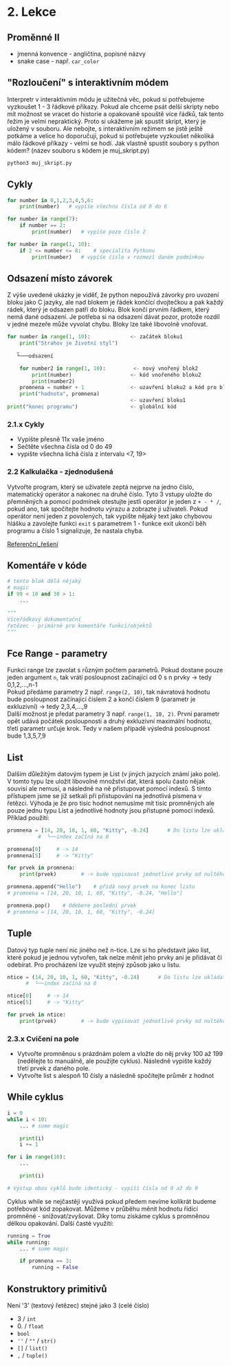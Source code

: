 # 2. Lekce

## Proměnné II

* jmenná konvence - angličtina, popisné názvy
* snake case - např. `car_color`

## "Rozloučení" s interaktivním módem

Interpretr v interaktivním módu je užitečná věc, pokud si potřebujeme vyzkoušet 1 - 3 řádkové přikazy. Pokud ale chceme psát delší skripty nebo mít možnost se vracet do historie a opakovaně spouště více řádků, tak tento řežim je velmi nepraktický. Proto si ukážeme jak spustit skript, který je uložený v souboru. Ale nebojte, s interaktivním režimem se jistě ještě potkáme a velice ho doporučují, pokud si potřebujete vyzkoušet několiká málo řádkové příkazy - velmi se hodí. Jak vlastně spustit soubory s python kódem? (název souboru s kódem je muj_skript.py)

```bash
python3 muj_skript.py
```

## Cykly

```python
for number in 0,1,2,3,4,5,6:
    print(number)   # vypíše všechna čísla od 0 do 6

for number in range(7):
    if number == 2:
        print(number)   # vypíše poze číslo 2

for number in range(1, 10):
    if 2 <= number <= 8:    # specialita Pythonu
        print(number)   # vypíše číslo v rozmezí daném podmínkou
```

## Odsazení místo závorek

Z výše uvedené ukázky je viděť, že python nepoužívá závorky pro uvození bloku jako C jazyky, ale nad blokem je řádek končící dvojtečkou a pak každý rádek, který je odsazen patří do bloku. Blok končí prvním řádkem, který nemá dané odsazení. Je potřeba si na odsazení dávat pozor, protože rozdíl v jedné mezeře může vyvolat chybu. Bloky lze také libovolně vnořovat.

```python
for number in range(1, 10):             <- začátek bloku1
    print("Strahov je životní styl")
   _
   └───odsazení

    for number2 in range(1, 10):         <- nový vnořený blok2
        print(number)                   <- kód vnořeného bloku2
        print(number2)
    promnena = number + 1               <- uzavření bloku2 a kód pro blok1
    print("hodnota", promnena)
                                        <- uzavření bloku1
print("konec programu")                 <- globální kód
```

### 2.1.x Cykly

* Vypište přesně 11x vaše jméno
* Sečtěte všechna čísla od 0 do 49
* vypište všechna lichá čísla z intervalu <7, 19>

### 2.2 Kalkulačka - zjednodušená

Vytvořte program, který se uživatele zeptá nejprve na jedno číslo, matematický operátor a nakonec na druhé číslo. Tyto 3 vstupy uložte do přemněných a pomocí podmínek otestujte jestli operátor je jeden z `+ - * /`, pokud ano, tak spočítejte hodnotu výrazu a zobrazte ji uživateli. Pokud operátor není jeden z povolených, tak vypište nějaký text jako chybovou hlášku a zavolejte funkci `exit` s parametrem 1 - funkce exit ukončí běh programu a číslo 1 signalizuje, že nastala chyba.

[Referenční_řešení](_examples/calc_easy)

## Komentáře v kóde

```python
# tento blok dělá nějaký
# magic
if 99 < 10 and 30 > 1:
    ...

"""
Víceřádkový dokumentační
řetězec - primárně pro komentáře funkcí/objektů
"""
```

## Fce Range - parametry

Funkci range lze zavolat s různým počtem parametrů. Pokud dostane pouze jeden argument `n`, tak vrátí posloupnost začínající od 0 s n prvky -> tedy 0,1,2,...,n-1  
Pokud předáme parametry 2 např. `range(2, 10)`, tak návratová hodnotu bude posloupnost začínající číslem 2 a končí číslem 9 (parametr je exkluzivní) -> tedy 2,3,4,...,9  
Další možnost je předat parametry 3 např. `range(1, 10, 2)`. První parametr opět udává počátek posloupnosti a druhý exkluzivní maximální hodnotu, třetí parametr určuje krok. Tedy v našem případě výsledná posloupnost bude 1,3,5,7,9

## List

Dalším důležitým datovým typem je List (v jiných jazycích známí jako pole). V tomto typu lze uložit libovolné množství dat, která spolu často nějak souvisí ale nemusí, a následně na ně přistupovat pomocí indexů. S tímto přístupem jsme se již setkali při přistupování na jednotlivá písmena v řetězci. Výhoda je že pro tisíc hodnot nemusíme mít tisíc promněných ale pouze jednu typu List a jednotlivé hodnoty jsou přistupné pomocí indexů. Příklad použití:

```python
promnena = [14, 20, 10, 1, 60, "Kitty", -0.24]      # Do listu lze ukládat současně hodnoty různých typů
          #  └──index začíná na 0

promnena[0]     # -> 14
promnena[5]     # -> "Kitty"

for prvek in promnena:
    print(prvek)        # -> bude vypisovat jednotlivé prvky od nultého indexu až po poslední

promnena.append("Hello")    # přidá nový prvek na konec listu
# promnena = [14, 20, 10, 1, 60, "Kitty", -0.24, "Hello"] 

promnena.pop()    # Odebere poslední prvek
# promnena = [14, 20, 10, 1, 60, "Kitty", -0.24] 
```

## Tuple

Datový typ tuple není nic jiného než n-tice. Lze si ho představit jako list, které pokud je jednou vytvořen, tak nelze měnit jeho prvky ani je přidávat či odebírat. Pro procházení lze využít stejný způsob jako u listu.

```python
ntice = (14, 20, 10, 1, 60, "Kitty", -0.24)      # Do listu lze ukládat současně hodnoty různých typů
      #  └──index začíná na 0

ntice[0]     # -> 14
ntice[5]     # -> "Kitty"

for prvek in ntice:
    print(prvek)        # -> bude vypisovat jednotlivé prvky od nultého indexu až po poslední
```

### 2.3.x Cvičení na pole

* Vytvořte promněnou s prázdnám polem a vložte do něj prvky 100 až 199 (nedělejte to manuálně, ale použijte cyklus). Následně vypište každý třetí prvek z daného pole.
* Vytvořte list s alespoň 10 čísly a následně spočítejte průměr z hodnot

## While cyklus

```python
i = 0
while i < 10:
    ... # some magic

    print(i)
    i += 1

for i in range(10):
    ...

    print(i)

# Výstup obou cyklů bude identický - vypíší čísla od 0 až do 9
```

Cyklus while se nejčastěji využívá pokud předem nevíme kolikrát budeme potřebovat kód zopakovat. Můžeme v průběhu měnit hodnotu řídící promněné - snižovat/zvyšovat. Díky tomu získáme cyklus s promněnou délkou opakování. Další časté využití:

```python
running = True
while running:
    ... # some magic

    if promnena == 3:
        running = False
```

## Konstruktory primitivů

Není '3' (textový řetězec) stejné jako 3 (celé číslo)

* 3 / `int`
* 0\. / `float`
* `bool`
* `''` / `""` / `str()`
* `[]` / `list()`
* `,` / `tuple()`
